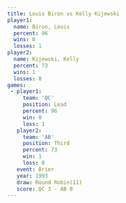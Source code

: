 ```yaml
---
title: Louis Biron vs Kelly Kijewski
player1:               
  name: Biron, Louis   
  percent: 96          
  wins: 0              
  losses: 1            
player2:               
  name: Kijewski, Kelly
  percent: 73          
  wins: 1              
  losses: 0            
games:
 - player1:        
     team: 'QC'    
     position: Lead
     percent: 96   
     win: 0        
     loss: 1       
   player2:         
     team: 'AB'     
     position: Third
     percent: 73    
     win: 1         
     loss: 0        
   event: Brier         
   year: 1993           
   draw: Round Robin(11)
   score: QC 3 - AB 8   
---
```

